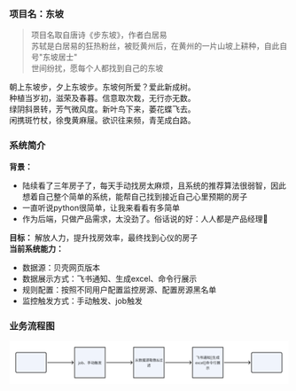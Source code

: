 ### 项目名：东坡
> 项目名取自唐诗《步东坡》，作者白居易  
> 苏轼是白居易的狂热粉丝，被贬黄州后，在黄州的一片山坡上耕种，自此自号"东坡居士"  
> 世间纷扰，愿每个人都找到自己的东坡

朝上东坡步，夕上东坡步。东坡何所爱？爱此新成树。  
种植当岁初，滋荣及春暮。信意取次栽，无行亦无数。  
绿阴斜景转，芳气微风度。新叶鸟下来，萎花蝶飞去。  
闲携斑竹杖，徐曳黄麻屦。欲识往来频，青芜成白路。  

### 系统简介
**背景：** 
- 陆续看了三年房子了，每天手动找房太麻烦，且系统的推荐算法很弱智，因此想着自己整个简单的系统，能帮自己找到接近自己心里预期的房子
- 一直听说python很简单，让我来看看有多简单
- 作为后端，只做产品需求，太没劲了。俗话说的好：人人都是产品经理:dog:

**目标：** 解放人力，提升找房效率，最终找到心仪的房子  
**当前系统能力：**
- 数据源：贝壳网页版本
- 数据展示方式：飞书通知、生成excel、命令行展示
- 规则配置：按照不同用户配置监控房源、配置房源黑名单
- 监控触发方式：手动触发、job触发

### 业务流程图
![业务流程图](/dongpo/img/业务流程图.png)
